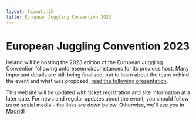 ```yaml
---
layout: layout.njk
title: European Juggling Convention 2023
---
```


# European Juggling Convention 2023
Ireland will be hosting the 2023 edition of the European Juggling Convention following unforeseen circumstances for its previous host. Many important details are still being finalised, but to learn about the team behind the event and what was proposed, [read the following presentation](https://drive.google.com/file/d/1RYu65IL1VXhuVENHjN5t8vqc3-OcPLH6/view?usp=sharing).


This website will be updated with ticket registration and site information at a later date. For news and regular updates about the event, you should follow us on social media - the links are down below. Otherwise, we'll see you in [Madrid](https://ejc2022.org/en/ejc-2022-en/)!